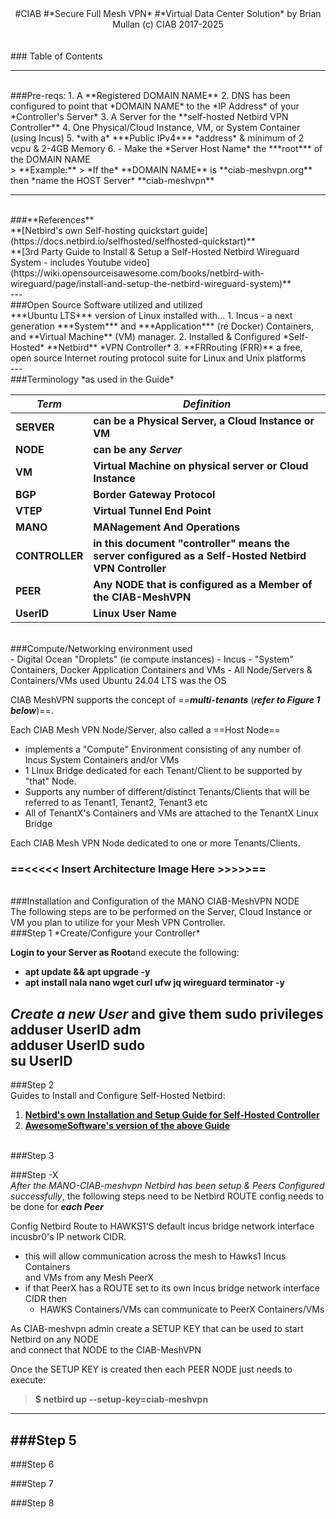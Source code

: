 <center>
#CIAB
#*Secure Full Mesh VPN*
#*Virtual Data Center Solution*
by Brian Mullan   
(c) CIAB 2017-2025
</center>
<br>
<br>
### Table of Contents

---
<br>
###Pre-reqs:  
1. A **Registered DOMAIN NAME**   
2. DNS has been configured to point that *DOMAIN NAME* to the *IP Address* of your *Controller's Server*   
3. A Server for the **self-hosted Netbird VPN Controller**  
4. One Physical/Cloud  Instance, VM, or System Container (using Incus)   
5. *with a* ***Public IPv4*** *address* & minimum of 2 vcpu & 2-4GB Memory  
6. - Make the *Server Host Name* the ***root*** of the DOMAIN NAME  
<br>
> **Example:**    
> *If the* **DOMAIN NAME** is **ciab-meshvpn.org** then *name the HOST Server* **ciab-meshvpn**   

---
<br>
###**References**   
<br>
**[Netbird's own Self-hosting quickstart guide](https://docs.netbird.io/selfhosted/selfhosted-quickstart)**    
<br>
**[3rd Party Guide to Install & Setup a Self-Hosted Netbird Wireguard System - includes Youtube video](https://wiki.opensourceisawesome.com/books/netbird-with-wireguard/page/install-and-setup-the-netbird-wireguard-system)**   
<br>
---
<br>
###Open Source Software utilized and utilized      
<br>  
***Ubuntu LTS*** version of Linux installed with...  
1.  Incus - a next generation ***System*** and ***Application***  (re Docker) Containers, and **Virtual Machine** (VM) manager.  
2. Installed & Configured *Self-Hosted* **Netbird** *VPN Controller*  
3. **FRRouting  (FRR)** a free, open source Internet routing protocol suite for Linux and Unix platforms
<br>
---
<br>
###Terminology *as used in the Guide*

| ***Term*** |***Definition***  |
|--|--|
| **SERVER** | **can be a Physical Server, a Cloud Instance or VM** |
| **NODE** | **can be any** ***Server*** |
| **VM** | **Virtual Machine on physical server or Cloud Instance** |
| **BGP** | **Border Gateway Protocol**|
| **VTEP** | **Virtual Tunnel End Point** |
| **MANO** | **MANagement And Operations** |
| **CONTROLLER**| **in this document "controller" means the server configured as a Self-Hosted Netbird VPN Controller** |
| **PEER** | **Any NODE that is configured as a Member of the CIAB-MeshVPN** | 
| **UserID**| **Linux User Name** 

<br>
###Compute/Networking environment used
<br>
- Digital Ocean "Droplets" (ie compute instances)  
- Incus - "System" Containers, Docker Application Containers and VMs  
- All Node/Servers & Containers/VMs used Ubuntu 24.04 LTS was the OS  

CIAB MeshVPN supports the concept of ==***multi-tenants*** (***refer to Figure 1 below***)==.    

Each CIAB Mesh VPN Node/Server, also called a ==Host Node==  
- implements a "Compute" Environment consisting of any number of Incus System Containers and/or VMs   
- 1 LInux Bridge dedicated for each Tenant/Client to be supported by "that" Node.  
- Supports any number of different/distinct Tenants/Clients that will be referred to as Tenant1, Tenant2, Tenant3 etc  
- All of TenantX's Containers and VMs are attached to the TenantX Linux Bridge



Each CIAB Mesh VPN Node
dedicated to one or more Tenants/Clients.


### ==<<<<< Insert Architecture Image Here >>>>>==


<br>
###Installation and Configuration of the MANO CIAB-MeshVPN NODE  
<br>
The following steps are to be performed on the Server, Cloud Instance or VM you plan to utilize for your Mesh VPN Controller.
<br>
###Step 1    
*Create/Configure your Controller*  

**Login to your Server as Root**and execute the following:    
- **apt update && apt upgrade -y**  
- **apt install nala nano wget curl ufw jq wireguard terminator -y**   

*Create a new User* and give them sudo privileges   
**adduser UserID adm**    
**adduser UserID sudo**  
**su UserID**  
---
###Step 2  
Guides to Install and Configure Self-Hosted Netbird:  
1. **[Netbird's own Installation and Setup Guide for Self-Hosted Controller](https://docs.netbird.io/selfhosted/selfhosted-quickstart)**  
2. **[AwesomeSoftware's version of the above Guide](https://wiki.opensourceisawesome.com/books/netbird-with-wireguard/page/install-and-setup-the-netbird-wireguard-system)**

<br>
###Step 3  
 <TBD>
 
###Step -X  
*After the MANO-CIAB-meshvpn Netbird has been setup & Peers Configured successfully*, the following
steps need to be Netbird ROUTE config needs to be done for ***each Peer*** 

Config Netbird Route to HAWKS1'S default incus bridge network interface 
incusbr0's IP network CIDR.

- this will allow communication across the mesh to Hawks1 Incus Containers  
  and VMs from any Mesh PeerX  
- if that PeerX has a ROUTE set to its own Incus bridge network interface   
  CIDR then  
  -  HAWKS Containers/VMs can communicate to PeerX Containers/VMs


As CIAB-meshvpn admin create a SETUP KEY that can be used to start Netbird on any NODE  
and connect that NODE to the CIAB-MeshVPN
  
  Once the SETUP KEY is created then each PEER NODE just needs to execute:
  
> **$ netbird up --setup-key=ciab-meshvpn**

 --- 
###Step 5  
  ---
###Step 6  

###Step 7

###Step 8
